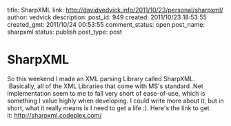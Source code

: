 title: SharpXML
link: http://davidvedvick.info/2011/10/23/personal/sharpxml/
author: vedvick
description: 
post_id: 949
created: 2011/10/23 18:53:55
created_gmt: 2011/10/24 00:53:55
comment_status: open
post_name: sharpxml
status: publish
post_type: post

# SharpXML

So this weekend I made an XML parsing Library called SharpXML.  Basically, all of the XML Libraries that come with MS's standard .Net implementation seem to me to fall very short of ease-of-use, which is something I value highly when developing. I could write more about it, but in short, what it really means is I need to get a life :). Here's the link to get it: <http://sharpxml.codeplex.com/>